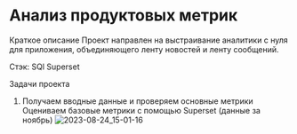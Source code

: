 # Анализ продуктовых метрик
Краткое описание
Проект направлен на выстраивание аналитики с нуля для приложения, объединяющего ленту новостей и ленту сообщений.

Стэк:
SQl
Superset

Задачи проекта
1. Получаем вводные данные и проверяем основные метрики
Оцениваем базовые метрики с помощью Superset (данные за ноябрь)
![2023-08-24_15-01-16](https://github.com/Macharaits/My_project/assets/117433497/f5d805d4-e974-4a4f-bd7d-102465148bfc)
